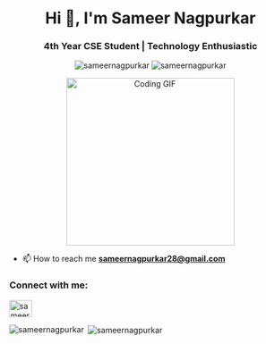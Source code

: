 <h1 align="center">Hi 👋, I'm Sameer Nagpurkar</h1>
<h3 align="center">4th Year CSE Student | Technology Enthusiastic</h3>

<p align="center"> 
   <img src="https://komarev.com/ghpvc/?username=sameernagpurkar&label=Profile%20views&color=0e75b6&style=flat" alt="sameernagpurkar" /> 
   <img src="https://github-profile-trophy.vercel.app/?username=sameernagpurkar" alt="sameernagpurkar" />
</p>

<p align="center">
   <img src="https://media1.tenor.com/m/GfSX-u7VGM4AAAAC/coding.gif" alt="Coding GIF" width="300"/>
</p>

- 📫 How to reach me **sameernagpurkar28@gmail.com**

<h3 align="left">Connect with me:</h3>
<p align="left">
<a href="https://linkedin.com/in/sameernagpurkar2804" target="blank"><img align="center" src="https://raw.githubusercontent.com/rahuldkjain/github-profile-readme-generator/master/src/images/icons/Social/linked-in-alt.svg" alt="sameernagpurkar2804" height="30" width="40" /></a>
</p>

<p><img align="left" src="https://github-readme-stats.vercel.app/api/top-langs?username=sameernagpurkar&show_icons=true&locale=en&layout=compact" alt="sameernagpurkar" /></p>

<p>&nbsp;<img align="center" src="https://github-readme-stats.vercel.app/api?username=sameernagpurkar&show_icons=true&locale=en" alt="sameernagpurkar" /></p>
